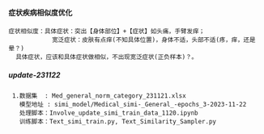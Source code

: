 
#### 症状疾病相似度优化

    症状相似度：具体症状：突出【身体部位】+【症状】如头痛，手臂发痒；
                宽泛症状：皮肤有点痒(不知具体位置)，身体不适，头部不适(疼，痒，还是晕？)
      具体症状，应该和具体症状做相似，不出现宽泛症状(正负样本)？。

##### update-231122

     1.数据集  : Med_general_norm_category_231121.xlsx
       模型地址 : simi_model/Medical_simi-_General_-epochs_3-2023-11-22 
       处理脚本：Involve_update_simi_train_data_1120.ipynb
       训练脚本：Text_simi_train.py, Text_Similarity_Sampler.py






